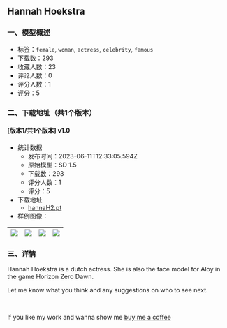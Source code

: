 ## Hannah Hoekstra
### 一、模型概述

- 标签：`female`, `woman`, `actress`, `celebrity`, `famous`
- 下载数：293
- 收藏人数：23
- 评论人数：0
- 评分人数：1
- 评分：5

### 二、下载地址（共1个版本）

#### [版本1/共1个版本] v1.0

- 统计数据
  - 发布时间：2023-06-11T12:33:05.594Z
  - 原始模型：SD 1.5
  - 下载数：293
  - 评分人数：1
  - 评分：5
- 下载地址
  - [hannaH2.pt](https://civitai.com/api/download/models/93775)
- 样例图像：

| <img src="https://image.civitai.com/xG1nkqKTMzGDvpLrqFT7WA/e5ce1f9e-f93b-4bf4-bba3-9402df2304f0/width=450/1108744.jpeg" /> | <img src="https://image.civitai.com/xG1nkqKTMzGDvpLrqFT7WA/2a3c45cd-f70e-4d68-af77-f3b3fa6d8697/width=450/1108741.jpeg" /> | <img src="https://image.civitai.com/xG1nkqKTMzGDvpLrqFT7WA/e2793684-0c4e-41a3-b004-89a7022010c9/width=450/1108737.jpeg" /> | <img src="https://image.civitai.com/xG1nkqKTMzGDvpLrqFT7WA/9ed695c7-1bf4-41b9-8ded-7a5137f71ab1/width=450/1108738.jpeg" /> |
| ---- | ---- | ---- | ---- |


### 三、详情
<p>Hannah Hoekstra is a dutch actress. She is also the face model for Aloy in the game Horizon Zero Dawn.</p><p></p><p>Let me know what you think and any suggestions on who to see next.</p><p>‌</p><p>If you like my work and wanna show me <a target="_blank" rel="ugc" href="https://www.buymeacoffee.com/wtygfmfhfvb">buy me a coffee</a></p>